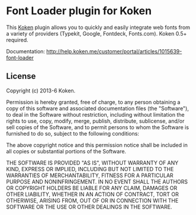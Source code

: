 Font Loader plugin for Koken
=================================

This [Koken](http://koken.me) plugin allows you to quickly and easily integrate web fonts from a variety of providers (Typekit, Google, Fontdeck, Fonts.com). Koken 0.5+ required.

Documentation: http://help.koken.me/customer/portal/articles/1015639-font-loader

License
-------

Copyright (c) 2013-6 Koken.

Permission is hereby granted, free of charge, to any person obtaining a copy
of this software and associated documentation files (the "Software"), to deal
in the Software without restriction, including without limitation the rights
to use, copy, modify, merge, publish, distribute, sublicense, and/or sell
copies of the Software, and to permit persons to whom the Software is
furnished to do so, subject to the following conditions:

The above copyright notice and this permission notice shall be included in
all copies or substantial portions of the Software.

THE SOFTWARE IS PROVIDED "AS IS", WITHOUT WARRANTY OF ANY KIND, EXPRESS OR
IMPLIED, INCLUDING BUT NOT LIMITED TO THE WARRANTIES OF MERCHANTABILITY,
FITNESS FOR A PARTICULAR PURPOSE AND NONINFRINGEMENT. IN NO EVENT SHALL THE
AUTHORS OR COPYRIGHT HOLDERS BE LIABLE FOR ANY CLAIM, DAMAGES OR OTHER
LIABILITY, WHETHER IN AN ACTION OF CONTRACT, TORT OR OTHERWISE, ARISING FROM,
OUT OF OR IN CONNECTION WITH THE SOFTWARE OR THE USE OR OTHER DEALINGS IN
THE SOFTWARE.
